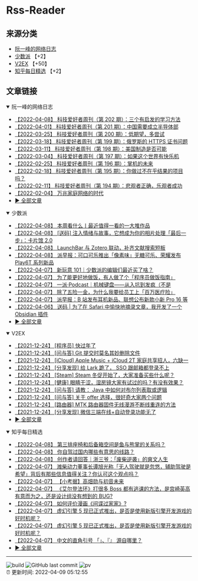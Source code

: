 # Rss-Reader

## 来源分类

* [阮一峰的网络日志](#阮一峰的网络日志)
* [少数派](#少数派) 【+2】
* [V2EX](#V2EX) 【+50】
* [知乎每日精选](#知乎每日精选) 【+2】

## 文章链接

<details open>
    <summary id="阮一峰的网络日志">
     阮一峰的网络日志
    </summary>


* [【2022-04-08】 科技爱好者周刊（第 202 期）：三个有启发的学习方法](http://www.ruanyifeng.com/blog/2022/04/weekly-issue-202.html)
* [【2022-04-01】 科技爱好者周刊（第 201 期）：中国需要成立半导体部](http://www.ruanyifeng.com/blog/2022/04/weekly-issue-201.html)
* [【2022-03-25】 科技爱好者周刊（第 200 期）：低期望，多尝试](http://www.ruanyifeng.com/blog/2022/03/weekly-issue-200.html)
* [【2022-03-18】 科技爱好者周刊（第 199 期）：俄罗斯的 HTTPS 证书问题](http://www.ruanyifeng.com/blog/2022/03/weekly-issue-199.html)
* [【2022-03-11】 科技爱好者周刊（第 198 期）：美国制造是否可能](http://www.ruanyifeng.com/blog/2022/03/weekly-issue-198.html)
* [【2022-03-04】 科技爱好者周刊（第 197 期）：如果这个世界有快乐机](http://www.ruanyifeng.com/blog/2022/03/weekly-issue-197.html)
* [【2022-02-25】 科技爱好者周刊（第 196 期）：掌机的未来](http://www.ruanyifeng.com/blog/2022/02/weekly-issue-196.html)
* [【2022-02-18】 科技爱好者周刊（第 195 期）：你做过不在乎结果的项目吗？](http://www.ruanyifeng.com/blog/2022/02/weekly-issue-195.html)
* [【2022-02-11】 科技爱好者周刊（第 194 期）：悲观者正确，乐观者成功](http://www.ruanyifeng.com/blog/2022/02/weekly-issue-194.html)
* [【2022-02-04】 万兆家庭网络的时代](http://www.ruanyifeng.com/blog/2022/02/10g-ethernet.html)
* [:arrow_forward: 全部文章](data/阮一峰的网络日志.md)
</details>

<details open>
    <summary id="少数派">
     少数派
    </summary>


* [【2022-04-08】 本周看什么丨最近值得一看的一大堆作品](https://sspai.com/post/72547)
* [【2022-04-08】 [送码] 注入情绪与故事，它想成为你的相片处理「最后一步」：卡片馆 2.0](https://sspai.com/post/72329)
* [【2022-04-08】 LaunchBar 与 Zotero 联动，补齐文献搜索短板](https://sspai.com/post/72459)
* [【2022-04-08】 派早报：可口可乐推出「像素味」无糖可乐、荣耀发布 Play6T 系列新品](https://sspai.com/post/72537)
* [【2022-04-07】 新玩意 101｜少数派的编辑们最近买了啥？](https://sspai.com/post/72523)
* [【2022-04-07】 为了能更好地做饭，有人做了个「程序员做饭指南」](https://sspai.com/post/72308)
* [【2022-04-07】 一派·Podcast｜机械键盘——从入坑到发疯（不是](https://sspai.com/post/72498)
* [【2022-04-07】 除了五险一金，为什么我要给员工上「百万医疗险」](https://sspai.com/post/72491)
* [【2022-04-07】 派早报：B 站发布耳机新品、联想公布新款小新 Pro 16 等](https://sspai.com/post/72501)
* [【2022-04-06】 送码 | 为了在 Safari 中愉快地摘录文章，我开发了一个 Obsidian 插件](https://sspai.com/post/72231)
* [:arrow_forward: 全部文章](data/少数派.md)
</details>

<details open>
    <summary id="V2EX">
     V2EX
    </summary>


* [【2021-12-24】 [程序员] 快过年了](https://www.v2ex.com/t/824201)
* [【2021-12-24】 [问与答] Git 提交时莫名其妙删除文件](https://www.v2ex.com/t/824200)
* [【2021-12-24】 [iCloud] Apple Music + iCloud 2T 家庭共享招人，六缺一](https://www.v2ex.com/t/824199)
* [【2021-12-24】 [分享发现] 给 Lark 跪了， SSO 跟邮箱都登录不上](https://www.v2ex.com/t/824198)
* [【2021-12-24】 [Steam] Steam 冬促开始了，大家准备买些什么呢？](https://www.v2ex.com/t/824197)
* [【2021-12-24】 [健康] 眼睛干涩，湿房镜大家有试过的吗？有没有效果？](https://www.v2ex.com/t/824196)
* [【2021-12-24】 [问与答] 请教： Java 中如何对布尔列表取或逻辑](https://www.v2ex.com/t/824194)
* [【2021-12-24】 [问与答] 关于 offer 选择，很好奇大家两个问题](https://www.v2ex.com/t/824192)
* [【2021-12-24】 [路由器] MTK 路由器固件无线漫游不断线重连的方法](https://www.v2ex.com/t/824191)
* [【2021-12-24】 [分享发现] 微信三端在线+自动登录功能无了](https://www.v2ex.com/t/824190)
* [:arrow_forward: 全部文章](data/V2EX.md)
</details>

<details open>
    <summary id="知乎每日精选">
     知乎每日精选
    </summary>


* [【2022-04-08】 第三排座椅和后备箱空间是鱼与熊掌的关系吗？](http://www.zhihu.com/question/525018448/answer/2429603333?utm_campaign=rss&utm_medium=rss&utm_source=rss&utm_content=title)
* [【2022-04-08】 你自驾过国内哪些有意思的线路？](http://www.zhihu.com/question/291164310/answer/2420811989?utm_campaign=rss&utm_medium=rss&utm_source=rss&utm_content=title)
* [【2022-04-08】 创作者请回答｜浙三爷：「废柴逆袭」的爽文人生](http://zhuanlan.zhihu.com/p/494367633?utm_campaign=rss&utm_medium=rss&utm_source=rss&utm_content=title)
* [【2022-04-07】 潍柴动力董事长谭旭光称「无人驾驶就是忽悠，辅助驾驶是希望」背后有那些信息值得关注？你认可这个观点吗？](http://www.zhihu.com/question/525589861/answer/2425829101?utm_campaign=rss&utm_medium=rss&utm_source=rss&utm_content=title)
* [【2022-04-07】 【小考据】高畑勋与初音未来](http://zhuanlan.zhihu.com/p/494525483?utm_campaign=rss&utm_medium=rss&utm_source=rss&utm_content=title)
* [【2022-04-07】 《艾尔登法环》打很多 Boss 都有逃课的方法，是宫崎英高有意而为之，还是设计组没有想到的 BUG?](http://www.zhihu.com/question/526277021/answer/2427635348?utm_campaign=rss&utm_medium=rss&utm_source=rss&utm_content=title)
* [【2022-04-07】 如何评价漫画《间谍过家家》?](http://www.zhihu.com/question/320063279/answer/1280690456?utm_campaign=rss&utm_medium=rss&utm_source=rss&utm_content=title)
* [【2022-04-07】 虚幻引擎 5 现已正式推出，是否是使用新版引擎开发游戏的好时机呢？](http://www.zhihu.com/question/526248363/answer/2426865410?utm_campaign=rss&utm_medium=rss&utm_source=rss&utm_content=title)
* [【2022-04-07】 虚幻引擎 5 现已正式推出，是否是使用新版引擎开发游戏的好时机呢？](http://www.zhihu.com/question/526248363/answer/2426839028?utm_campaign=rss&utm_medium=rss&utm_source=rss&utm_content=title)
* [【2022-04-07】 中文的直角引号 「」、『』 源自哪里？](http://www.zhihu.com/question/19867627/answer/2420839332?utm_campaign=rss&utm_medium=rss&utm_source=rss&utm_content=title)
* [:arrow_forward: 全部文章](data/知乎每日精选.md)
</details>


---

![build](https://github.com/LikaiLee/rss-reader/workflows/rss%20reader/badge.svg)
![GitHub last commit](https://img.shields.io/github/last-commit/likailee/rss-reader)
![pv](https://pageview.vercel.app/?github_user=likailee) <br>
:alarm_clock: 更新时间: 2022-04-09 05:12:55